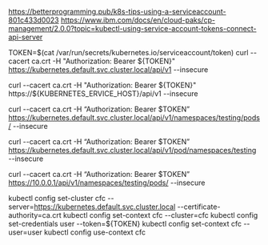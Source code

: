 
https://betterprogramming.pub/k8s-tips-using-a-serviceaccount-801c433d0023
https://www.ibm.com/docs/en/cloud-paks/cp-management/2.0.0?topic=kubectl-using-service-account-tokens-connect-api-server


TOKEN=$(cat /var/run/secrets/kubernetes.io/serviceaccount/token)
curl --cacert ca.crt -H "Authorization: Bearer ${TOKEN}" https://kubernetes.default.svc.cluster.local/api/v1 --insecure 

curl --cacert ca.crt -H "Authorization: Bearer ${TOKEN}" https://${KUBERNETES_ERVICE_HOST}/api/v1 --insecure


curl --cacert ca.crt  -H “Authorization: Bearer $TOKEN” https://kubernetes.default.svc.cluster.local/api/v1/namespaces/testing/pods/ --insecure

curl --cacert ca.crt  -H “Authorization: Bearer $TOKEN” https://kubernetes.default.svc.cluster.local/api/v1/pod/namespaces/testing --insecure

curl --cacert ca.crt  -H “Authorization: Bearer $TOKEN” https://10.0.0.1/api/v1/namespaces/testing/pods/ --insecure


kubectl config set-cluster cfc --server=https://kubernetes.default.svc.cluster.local --certificate-authority=ca.crt
kubectl config set-context cfc --cluster=cfc
kubectl config set-credentials user --token=${TOKEN}
kubectl config set-context cfc --user=user
kubectl config use-context cfc